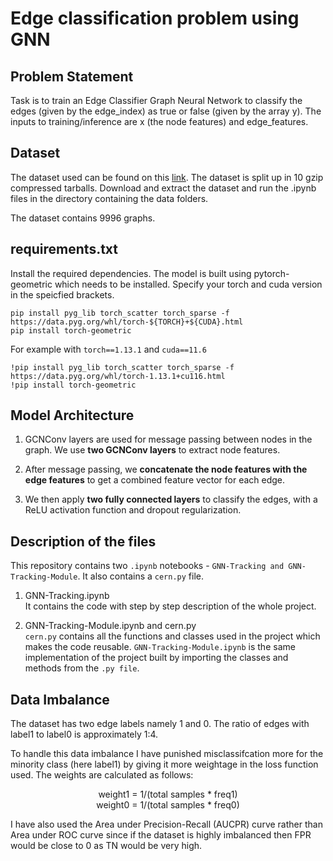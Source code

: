 # Edge classification problem using GNN

## Problem Statement

Task is to train an Edge Classifier Graph Neural Network to classify the edges (given by the edge_index) as true or false (given by the array y). The inputs to training/inference are x (the node features) and edge_features.

## Dataset

The dataset used can be found on this [link](https://cernbox.cern.ch/s/YQxujEYrVFFpylN]). The dataset is split up in 10 gzip compressed tarballs. Download and extract the dataset and run the .ipynb files in the directory containing the data folders. <br>

The dataset contains 9996 graphs.

## requirements.txt

Install the required dependencies. The model is built using pytorch-geometric which needs to be installed. Specify your torch and cuda version in the speicfied brackets.

```pip
pip install pyg_lib torch_scatter torch_sparse -f https://data.pyg.org/whl/torch-${TORCH}+${CUDA}.html 
pip install torch-geometric
```

For example with ```torch==1.13.1``` and ```cuda==11.6```

```pip
!pip install pyg_lib torch_scatter torch_sparse -f https://data.pyg.org/whl/torch-1.13.1+cu116.html
!pip install torch-geometric
```

## Model Architecture

1. GCNConv layers are used for message passing between nodes in the graph. We use **two GCNConv layers** to extract node features.

2. After message passing, we **concatenate the node features with the edge features** to get a combined feature vector for each edge.

3. We then apply **two fully connected layers** to classify the edges, with a ReLU activation function and dropout regularization.

## Description of the files

This repository contains two ```.ipynb``` notebooks - ```GNN-Tracking and GNN-Tracking-Module```. It also contains a ```cern.py``` file.

1. GNN-Tracking.ipynb <br>
It contains the code with step by step description of the whole project.

2. GNN-Tracking-Module.ipynb and cern.py <br>
```cern.py``` contains all the functions and classes used in the project which makes the code reusable. ```GNN-Tracking-Module.ipynb``` is the same implementation of the project built by importing the classes and methods from the ```.py file```.

## Data Imbalance

The dataset has two edge labels namely 1 and 0. The ratio of edges with label1 to label0 is approximately 1:4. <br>

To handle this data imbalance I have punished misclassifcation more for the minority class (here label1) by giving it more weightage in the loss function used. The weights are calculated as follows:

<div align="center">
weight1 = 1/(total samples * freq1)<br>
weight0 = 1/(total samples * freq0)
</div>

I have also used the Area under Precision-Recall (AUCPR) curve rather than Area under ROC curve since if the dataset is highly imbalanced then FPR would be close to 0 as TN would be very high. 
